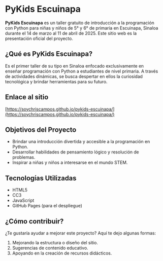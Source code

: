 # PyKids Escuinapa

**PyKids Escuinapa** es un taller gratuito de introducción a la programación con Python para niñas y niños de 5° y 6° de primaria en Escuinapa, Sinaloa durante el 14 de marzo al 11 de abril de 2025. Este sitio web es la presentación oficial del proyecto.

## ¿Qué es PyKids Escuinapa?
Es el primer taller de su tipo en Sinaloa enfocado exclusivamente en enseñar programación con Python a estudiantes de nivel primaria. A través de actividades dinámicas, se busca despertar en ellos la curiosidad tecnológica y brindar herramientas para su futuro.

## Enlace al sitio
[https://soychriscampos.github.io/pykids-escuinapa/](https://soychriscampos.github.io/pykids-escuinapa/)

## Objetivos del Proyecto
- Brindar una introducción divertida y accesible a la programación en Python.
- Desarrollar habilidades de pensamiento lógico y resolución de problemas.
- Inspirar a niñas y niños a interesarse en el mundo STEM.

## Tecnologías Utilizadas
- HTML5
- CC3
- JavaScript
- GitHub Pages (para el despliegue)

## ¿Cómo contribuir?
¿Te gustaría ayudar a mejorar este proyecto? Aquí te dejo algunas formas:
1. Mejorando la estructura o diseño del sitio.
2. Sugerencias de contenido educativo.
3. Apoyando en la creación de recursos didácticos.